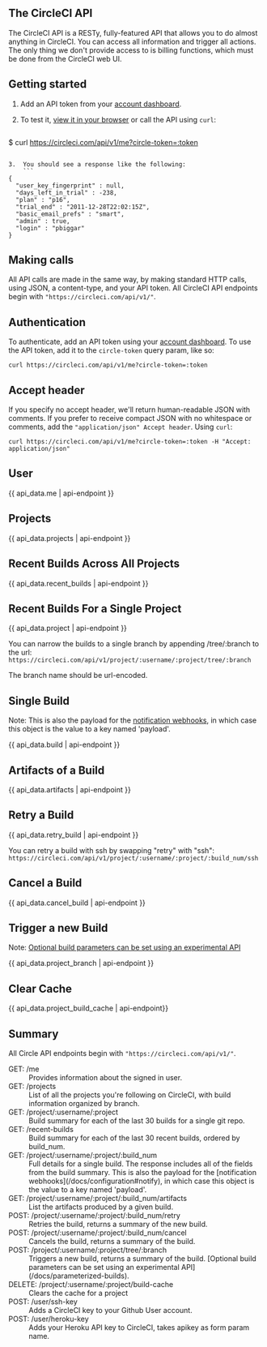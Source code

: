 <!--

title: CircleCI REST API
last_updated: Aug 23, 2012

-->

<h2 id="intro">The CircleCI API</h2>

The CircleCI API is a RESTy, fully-featured API that allows you to do almost anything in CircleCI.
You can access all information and trigger all actions.
The only thing we don't provide access to is billing functions, which must be done from the CircleCI web UI.

## Getting started

1.  Add an API token from your [account dashboard](/account/api).
2.  To test it,
    [view it in your browser](/api/v1/me)
    or call the API using `curl`:

    ```
$ curl https://circleci.com/api/v1/me?circle-token=:token
```

3.  You should see a response like the following:
    ```
{
  "user_key_fingerprint" : null,
  "days_left_in_trial" : -238,
  "plan" : "p16",
  "trial_end" : "2011-12-28T22:02:15Z",
  "basic_email_prefs" : "smart",
  "admin" : true,
  "login" : "pbiggar"
}
```

<h2 id="calling">Making calls</h2>

All API calls are made in the same way, by making standard HTTP calls, using JSON, a content-type, and your API token.
All CircleCI API endpoints begin with `"https://circleci.com/api/v1/"`.

## Authentication

To authenticate, add an API token using your [account dashboard](/account/api). To use the API token, add it to the
`circle-token` query param, like so:

```
curl https://circleci.com/api/v1/me?circle-token=:token
```

## Accept header

If you specify no accept header, we'll return human-readable JSON with comments.
If you prefer to receive compact JSON with no whitespace or comments, add the `"application/json" Accept header`.
Using `curl`:

```
curl https://circleci.com/api/v1/me?circle-token=:token -H "Accept: application/json"
```

## User

{{ api_data.me | api-endpoint }}

## Projects

{{ api_data.projects | api-endpoint }}

<h2 id="recent-builds">Recent Builds Across All Projects</h2>

{{ api_data.recent_builds | api-endpoint }}

<h2 id="recent-builds-project">Recent Builds For a Single Project</h2>

{{ api_data.project | api-endpoint }}

You can narrow the builds to a single branch by appending /tree/:branch to the url:
`https://circleci.com/api/v1/project/:username/:project/tree/:branch`

The branch name should be url-encoded.

<h2 id="build">Single Build</h2>

<span class='label label-info'>Note:</span> This is also the payload for the [notification webhooks](/docs/configuration#notify), in which case this object is the value to a key named 'payload'.

{{ api_data.build | api-endpoint }}

<h2 id="build-artifacts">Artifacts of a Build</h2>

{{ api_data.artifacts | api-endpoint }}

<h2 id="retry-build">Retry a Build</h2>

{{ api_data.retry_build | api-endpoint }}

You can retry a build with ssh by swapping "retry" with "ssh":
`https://circleci.com/api/v1/project/:username/:project/:build_num/ssh`

<h2 id="cancel-build">Cancel a Build</h2>

{{ api_data.cancel_build | api-endpoint }}

<h2 id="new-build">Trigger a new Build</h2>

<span class='label label-info'>Note:</span> [Optional build parameters can be set using an experimental API](/docs/parameterized-builds)

{{ api_data.project_branch | api-endpoint }}

<h2 id="clear-cache">Clear Cache</h2>

{{ api_data.project_build_cache | api-endpoint}}

<!-- TODO: Custom filter or something for this -->

## Summary

All Circle API endpoints begin with
    `"https://circleci.com/api/v1/"`.

<dl class="dl-horizontal"></dl>
<dt>
  GET: /me
</dt>
<dd>
  Provides information about the signed in user.
</dd>
<dt>
  GET: /projects
</dt>
<dd>
  List of all the projects you're following on CircleCI, with build information organized by branch.
</dd>
<dt>
  GET: /project/:username/:project
</dt>
<dd>
  Build summary for each of the last 30 builds for a single git repo.
</dd>
<dt>
  GET: /recent-builds
</dt>
<dd>
  Build summary for each of the last 30 recent builds, ordered by build_num.
</dd>
<dt>
  GET: /project/:username/:project/:build_num
</dt>
<dd>
  Full details for a single build. The response includes all of the fields from the build summary. This is also the payload for the [notification webhooks](/docs/configuration#notify), in which case this object is the value to a key named 'payload'.
</dd>
<dt>
  GET: /project/:username/:project/:build_num/artifacts
</dt>
<dd>
  List the artifacts produced by a given build.
</dd>
<dt>
  POST: /project/:username/:project/:build_num/retry
</dt>
<dd>
  Retries the build, returns a summary of the new build.
</dd>
<dt>
  POST: /project/:username/:project/:build_num/cancel
</dt>
<dd>
  Cancels the build, returns a summary of the build.
</dd>
<dt>
  POST: /project/:username/:project/tree/:branch
</dt>
<dd>
  Triggers a new build, returns a summary of the build. [Optional build parameters can be set using an experimental API](/docs/parameterized-builds).
</dd>
<dt>
  DELETE: /project/:username/:project/build-cache
</dt>
<dd>
  Clears the cache for a project
</dd>
<dt>
  POST: /user/ssh-key
</dt>
<dd>
  Adds a CircleCI key to your Github User account.
</dd>
<dt>
  POST: /user/heroku-key
</dt>
<dd>
  Adds your Heroku API key to CircleCI, takes apikey as form param name.
</dd>
